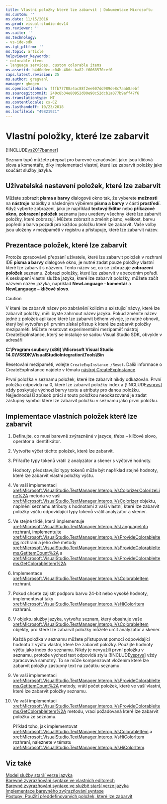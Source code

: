 ```yaml
---
title: Vlastní položky které lze zabarvit | Dokumentace Microsoftu
ms.custom: ''
ms.date: 11/15/2016
ms.prod: visual-studio-dev14
ms.reviewer: ''
ms.suite: ''
ms.technology:
- vs-ide-sdk
ms.tgt_pltfrm: ''
ms.topic: article
helpviewer_keywords:
- colorable items
- language services, custom colorable items
ms.assetid: b4d0ddee-c04b-48dc-ba82-f6068570cef0
caps.latest.revision: 25
ms.author: gregvanl
manager: ghogen
ms.openlocfilehash: fffb77788a4ac88f2ee607dd989de8c7aab8aebf
ms.sourcegitcommit: 240c8b34e80952d00e90c52dcb1a077b9aff47f6
ms.translationtype: MT
ms.contentlocale: cs-CZ
ms.lasthandoff: 10/23/2018
ms.locfileid: "49821921"
---
```

# <a name="custom-colorable-items"></a>Vlastní položky, které lze zabarvit
[!INCLUDE[vs2017banner](../../includes/vs2017banner.md)]

Seznam typů můžete přepsat pro barevné označování, jako jsou klíčová slova a komentáře, díky implementaci vlastní, které lze zabarvit položky jako součást služby jazyka.  
  
## <a name="user-settings-of-colorable-items"></a>Uživatelská nastavení položek, které lze zabarvit  
 Můžete zobrazit **písma a barvy** dialogové okno tak, že vyberete **možnosti** na **nástroje** nabídky a následným výběrem **písma a barvy** v části **prostředí**. Když vyberte zobrazení, jako je například **textový Editor** nebo **příkazové okno**, **zobrazení položek** seznamu jsou uvedeny všechny které lze zabarvit položky, které zobrazují. Můžete zobrazit a změnit písmo, velikost, barvu popředí a barva pozadí pro každou položku které lze zabarvit. Vaše volby jsou uloženy v mezipaměti v registru a přistupuje, které lze zabarvit název.  
  
## <a name="presentation-of-colorable-items"></a>Prezentace položek, které lze zabarvit  
 Protože zpracovává přepsání uživatele, které lze zabarvit položek v rozhraní IDE **písma a barvy** dialogové okno, je nutné zadat pouze položky vlastní které lze zabarvit s názvem. Tento název se, co se zobrazuje **zobrazení položek** seznamu. Zobrazí položky, které lze zabarvit v abecedním pořadí. K seskupení vlastní služba jazyka, které lze zabarvit položky, můžete začít názvem název jazyka, například **NewLanguage - komentář** a **NewLanguage – klíčové slovo**.  
  
> [!CAUTION]
>  V které lze zabarvit název pro zabránění kolizím s existující názvy, které lze zabarvit položky, měli byste zahrnout název jazyka. Pokud změníte název jedné z položek aplikace které lze zabarvit během vývoje, je nutné obnovit, který byl vytvořen při prvním získal přístup k které lze zabarvit položky mezipaměti. Můžete resetovat experimentální mezipaměť nástroj CreateExpInstance, který se instaluje se sadou Visual Studio SDK, obvykle v adresáři  
>   
>  **C:\Program soubory (x86) \Microsoft Visual Studio 14.0\VSSDK\VisualStudioIntegration\Tools\Bin**  
>   
>  Resetování mezipaměti, volejte `CreateExpInstance /Reset`. Další informace o CreateExpInstance najdete v tématu [nástroj CreateExpInstance](../../extensibility/internals/createexpinstance-utility.md).  
  
 První položka v seznamu položek, které lze zabarvit nikdy odkazován. První položka odpovídá na 0, které lze zabarvit položky index a [!INCLUDE[vsprvs](../../includes/vsprvs-md.md)] vždy poskytuje výchozí barvy textu a atributy pro danou položku. Nejjednodušší způsob práci s touto položkou neodkazovaná je zadat zástupný symbol které lze zabarvit položku v seznamu jako první položku.  
  
## <a name="implementing-custom-colorable-items"></a>Implementace vlastních položek které lze zabarvit  
  
1. Definujte, co musí barevně zvýrazněné v jazyce, třeba – klíčové slovo, operátor a identifikátor.  
  
2. Vytvořte výčet těchto položek, které lze zabarvit.  
  
3. Přiřaďte typy tokenů vrátil z analyzátor a skener s výčtové hodnoty.  
  
    Hodnoty, představující typy tokenů může být například stejné hodnoty, které lze zabarvit vlastní položky výčtu.  
  
4. Ve vaší implementaci <xref:Microsoft.VisualStudio.TextManager.Interop.IVsColorizer.ColorizeLine%2A> metoda ve vaší <xref:Microsoft.VisualStudio.TextManager.Interop.IVsColorizer> objektu, naplnění seznamu atributy s hodnotami z vaší vlastní, které lze zabarvit položky výčtu odpovídající typy tokenů vrátil analyzátor a skener.  
  
5. Ve stejné třídě, která implementuje <xref:Microsoft.VisualStudio.TextManager.Interop.IVsLanguageInfo> rozhraní, implementujte <xref:Microsoft.VisualStudio.TextManager.Interop.IVsProvideColorableItems> rozhraní a jeho dvě metody <xref:Microsoft.VisualStudio.TextManager.Interop.IVsProvideColorableItems.GetItemCount%2A> a <xref:Microsoft.VisualStudio.TextManager.Interop.IVsProvideColorableItems.GetColorableItem%2A>.  
  
6. Implementace <xref:Microsoft.VisualStudio.TextManager.Interop.IVsColorableItem> rozhraní.  
  
7. Pokud chcete zajistit podporu barvu 24-bit nebo vysoké hodnoty, implementovat taky <xref:Microsoft.VisualStudio.TextManager.Interop.IVsHiColorItem> rozhraní.  
  
8. V objektu služby jazyka, vytvořte seznam, který obsahuje vaše <xref:Microsoft.VisualStudio.TextManager.Interop.IVsColorableItem> objekty, pro které lze zabarvit položky můžete určit analyzátor a skener.  
  
    Každá položka v seznamu můžete přistupovat pomocí odpovídající hodnotu z výčtu vlastní, které lze zabarvit položky. Použijte hodnoty výčtu jako index do seznamu. Nikdy je nevyužili první položku v seznamu, protože výchozí text odpovídá stylu [!INCLUDE[vsprvs](../../includes/vsprvs-md.md)] vždy zpracovává samotný. To se může kompenzovat vložením které lze zabarvit položky zástupný text na začátku seznamu.  
  
9. Ve vaší implementaci <xref:Microsoft.VisualStudio.TextManager.Interop.IVsProvideColorableItems.GetItemCount%2A> metody, vrátí počet položek, které ve vaší vlastní, které lze zabarvit položky seznamu.  
  
10. Ve vaší implementaci <xref:Microsoft.VisualStudio.TextManager.Interop.IVsProvideColorableItems.GetColorableItem%2A> metodu, vrací požadovaná které lze zabarvit položku ze seznamu.  
  
    Příklad toho, jak implementovat <xref:Microsoft.VisualStudio.TextManager.Interop.IVsColorableItem> a <xref:Microsoft.VisualStudio.TextManager.Interop.IVsHiColorItem> rozhraní, naleznete v tématu <xref:Microsoft.VisualStudio.TextManager.Interop.IVsHiColorItem>.  
  
## <a name="see-also"></a>Viz také  
 [Model služby starší verze jazyka](../../extensibility/internals/model-of-a-legacy-language-service.md)   
 [Barevné zvýrazňování syntaxe ve vlastních editorech](../../extensibility/syntax-coloring-in-custom-editors.md)   
 [Barevné zvýrazňování syntaxe ve službě starší verze jazyka](../../extensibility/internals/syntax-coloring-in-a-legacy-language-service.md)   
 [Implementace barevného zvýrazňování syntaxe](../../extensibility/internals/implementing-syntax-coloring.md)   
 [Postupy: Použití předdefinovaných položek, které lze zabarvit](../../extensibility/internals/how-to-use-built-in-colorable-items.md)

